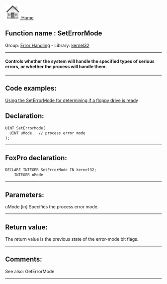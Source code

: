 [<img src="../../images/home.png"> Home ](https://github.com/VFPX/Win32API)  

## Function name : SetErrorMode
Group: [Error Handling](../../functions_group.md#Error_Handling)  -  Library: [kernel32](../../libraries.md#kernel32)  
***  


#### Controls whether the system will handle the specified types of serious errors, or whether the process will handle them.
***  


## Code examples:
[Using the SetErrorMode for determining if a floppy drive is ready](../../samples/sample_227.md)  

## Declaration:
```foxpro  
UINT SetErrorMode(
  UINT uMode   // process error mode
);  
```  
***  


## FoxPro declaration:
```foxpro  
DECLARE INTEGER SetErrorMode IN kernel32;
	INTEGER uMode  
```  
***  


## Parameters:
uMode 
[in] Specifies the process error mode.  
***  


## Return value:
The return value is the previous state of the error-mode bit flags.   
***  


## Comments:
See also: GetErrorMode   
  
***  

